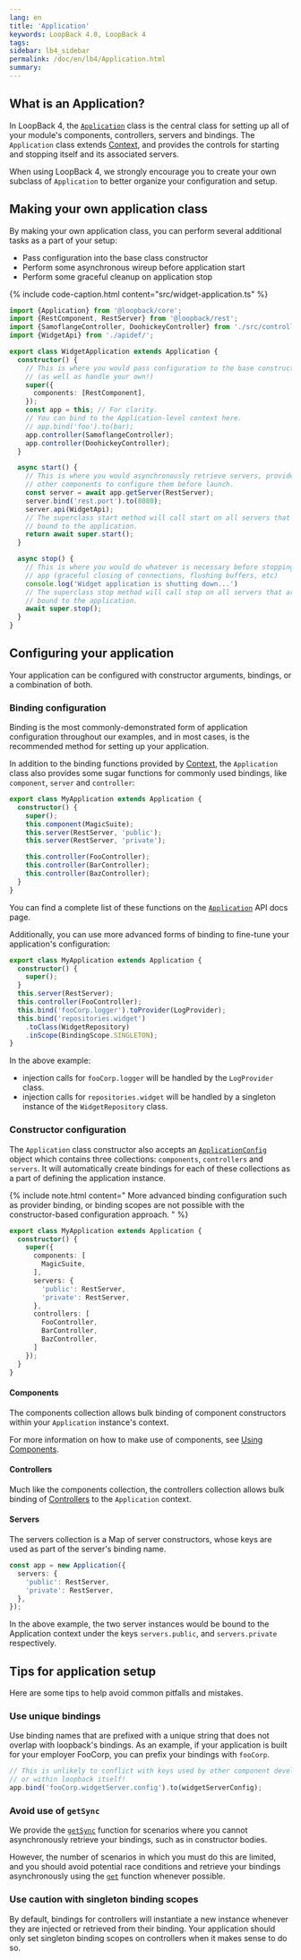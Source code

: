 ```yaml
---
lang: en
title: 'Application'
keywords: LoopBack 4.0, LoopBack 4
tags:
sidebar: lb4_sidebar
permalink: /doc/en/lb4/Application.html
summary:
---
```


## What is an Application?

In LoopBack 4, the [`Application`](http://apidocs.strongloop.com/@loopback%2fcore/#Application)
class is the central class for setting up all of your module's components,
controllers, servers and bindings. The `Application` class extends 
[Context](Context.html), and provides the controls for starting and stopping
itself and its associated servers.

When using LoopBack 4, we strongly encourage you to create your own subclass
of `Application` to better organize your configuration and setup.

## Making your own application class

By making your own application class, you can perform several additional
tasks as a part of your setup:
- Pass configuration into the base class constructor
- Perform some asynchronous wireup before application start
- Perform some graceful cleanup on application stop 

{% include code-caption.html content="src/widget-application.ts" %}
```ts
import {Application} from '@loopback/core';
import {RestComponent, RestServer} from '@loopback/rest';
import {SamoflangeController, DoohickeyController} from './src/controllers';
import {WidgetApi} from './apidef/';

export class WidgetApplication extends Application {
  constructor() {
    // This is where you would pass configuration to the base constructor
    // (as well as handle your own!)
    super({
      components: [RestComponent],
    });
    const app = this; // For clarity.
    // You can bind to the Application-level context here.
    // app.bind('foo').to(bar);
    app.controller(SamoflangeController);
    app.controller(DoohickeyController);
  }

  async start() {
    // This is where you would asynchronously retrieve servers, providers and
    // other components to configure them before launch.
    const server = await app.getServer(RestServer);
    server.bind('rest.port').to(8080);
    server.api(WidgetApi);
    // The superclass start method will call start on all servers that are
    // bound to the application.
    return await super.start();
  }

  async stop() {
    // This is where you would do whatever is necessary before stopping your
    // app (graceful closing of connections, flushing buffers, etc)
    console.log('Widget application is shutting down...')
    // The superclass stop method will call stop on all servers that are
    // bound to the application.
    await super.stop();
  }
}

```

## Configuring your application
Your application can be configured with constructor arguments, bindings, or
a combination of both.

### Binding configuration
Binding is the most commonly-demonstrated form of application configuration
throughout our examples, and in most cases, is the recommended method for
setting up your application.

In addition to the binding functions provided by [Context](Context.html),
the `Application` class also provides some sugar functions for commonly used
bindings, like `component`, `server` and `controller`:

```ts
export class MyApplication extends Application {
  constructor() {
    super();
    this.component(MagicSuite);
    this.server(RestServer, 'public');
    this.server(RestServer, 'private');

    this.controller(FooController);
    this.controller(BarController);
    this.controller(BazController);
  }
}
```

You can find a complete list of these functions on the
[`Application`](http://apidocs.loopback.io/@loopback%2fcore/#Application) API
docs page.

Additionally, you can use more advanced forms of binding to fine-tune your
application's configuration:

```ts
export class MyApplication extends Application {
  constructor() {
    super();
  }
  this.server(RestServer);
  this.controller(FooController);
  this.bind('fooCorp.logger').toProvider(LogProvider);
  this.bind('repositories.widget')
    .toClass(WidgetRepository)
    .inScope(BindingScope.SINGLETON);
}
```
In the above example:
- injection calls for `fooCorp.logger` will be handled by the `LogProvider`
  class.
- injection calls for `repositories.widget` will be handled by a singleton
instance of the `WidgetRepository` class.

### Constructor configuration

The `Application` class constructor also accepts an
[`ApplicationConfig`](http://apidocs.strongloop.com/@loopback%2fcore/#ApplicationConfig)
object which contains three collections: `components`, `controllers` and `servers`.
It will automatically create bindings for each of these collections as a part
of defining the application instance.

{% include note.html content="
  More advanced binding configuration such as provider binding, or binding scopes
  are not possible with the constructor-based configuration approach.
" %}

```ts
export class MyApplication extends Application {
  constructor() {
    super({
      components: [
        MagicSuite,
      ],
      servers: {
        'public': RestServer,
        'private': RestServer,
      },
      controllers: [
        FooController,
        BarController,
        BazController,
      ]
    });
  }
}
```

#### Components
The components collection allows bulk binding of component constructors within
your `Application` instance's context.

For more information on how to make use of components,
see [Using Components](http://loopback.io/doc/en/lb4/Using-components.html).

#### Controllers
Much like the components collection, the controllers collection allows bulk
binding of [Controllers](http://loopback.io/doc/en/lb4/Controllers.html) to
the `Application` context.

#### Servers
The servers collection is a Map of server constructors, whose keys are used
as part of the server's binding name.

```ts
const app = new Application({
  servers: {
    'public': RestServer,
    'private': RestServer,
  },
});
```
In the above example, the two server instances would be bound to the Application
context under the keys `servers.public`, and `servers.private` respectively.

## Tips for application setup
Here are some tips to help avoid common pitfalls and mistakes.

### Use unique bindings
Use binding names that are prefixed with a unique string that does not overlap
with loopback's bindings. As an example, if your application is built for
your employer FooCorp, you can prefix your bindings with `fooCorp`.
```ts
// This is unlikely to conflict with keys used by other component developers
// or within loopback itself!
app.bind('fooCorp.widgetServer.config').to(widgetServerConfig);
```

### Avoid use of `getSync`
We provide the [`getSync`](http://apidocs.loopback.io/@loopback%2fcontext/#getSync)
function for scenarios where you cannot asynchronously retrieve your bindings,
such as in constructor bodies.

However, the number of scenarios in which you must do this are limited, and you
should avoid potential race conditions and retrieve your bindings asynchronously
using the [`get`](http://apidocs.loopback.io/@loopback%2fcontext/#get) function
whenever possible.

### Use caution with singleton binding scopes
By default, bindings for controllers will instantiate a new instance whenever
they are injected or retrieved from their binding. Your application should only
set singleton binding scopes on controllers when it makes sense to do so.
